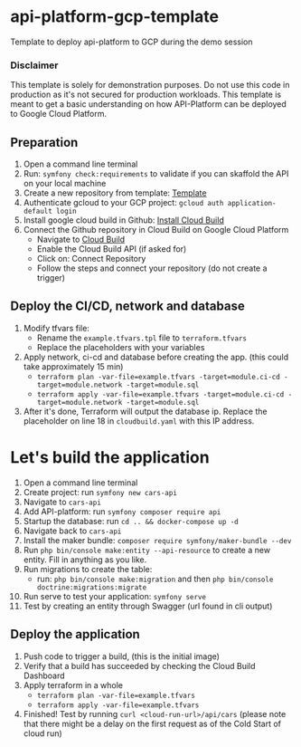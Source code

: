 # api-platform-gcp-template
Template to deploy api-platform to GCP during the demo session

### Disclaimer

This template is solely for demonstration purposes. Do not use this code in production as it's not secured for production workloads.
This template is meant to get a basic understanding on how API-Platform can be deployed to Google Cloud Platform.

## Preparation

1. Open a command line terminal
2. Run: `symfony check:requirements` to validate if you can skaffold the API on your local machine
2. Create a new repository from template: [Template](https://github.com/daanheikens/api-platform-gcp-template)
2. Authenticate gcloud to your GCP project: `gcloud auth application-default login`
3. Install google cloud build in Github: [Install Cloud Build](https://github.com/marketplace/google-cloud-build)
4. Connect the Github repository in Cloud Build on Google Cloud Platform
    - Navigate to [Cloud Build](https://console.cloud.google.com/cloud-build/triggers)
    - Enable the Cloud Build API (if asked for)
    - Click on: Connect Repository
    - Follow the steps and connect your repository (do not create a trigger)

## Deploy the CI/CD, network and database
1. Modify tfvars file:
   - Rename the `example.tfvars.tpl` file to `terraform.tfvars`
   - Replace the placeholders with your variables
2. Apply network, ci-cd and database before creating the app. (this could take approximately 15 min)
   - `terraform plan -var-file=example.tfvars -target=module.ci-cd -target=module.network -target=module.sql`
   - `terraform apply -var-file=example.tfvars -target=module.ci-cd -target=module.network -target=module.sql`
3. After it's done, Terraform will output the database ip. Replace the placeholder on line 18 in `cloudbuild.yaml` with this IP address.

# Let's build the application

1. Open a command line terminal
2. Create project: run `symfony new cars-api`
3. Navigate to `cars-api`
4. Add API-platform: run `symfony composer require api`
5. Startup the database: run `cd .. && docker-compose up -d`
6. Navigate back to `cars-api`
7. Install the maker bundle: `composer require symfony/maker-bundle --dev`
8. Run `php bin/console make:entity --api-resource` to create a new entity. Fill in anything as you like.
9. Run migrations to create the table:
   - run: `php bin/console make:migration` and then `php bin/console doctrine:migrations:migrate`
10. Run serve to test your application: `symfony serve`
11. Test by creating an entity through Swagger (url found in cli output)

## Deploy the application

1. Push code to trigger a build, (this is the initial image)
2. Verify that a build has succeeded by checking the Cloud Build Dashboard
3. Apply terraform in a whole
   - `terraform plan -var-file=example.tfvars`
   - `terraform apply -var-file=example.tfvars`
5. Finished! Test by running `curl <cloud-run-url>/api/cars` (please note that there might be a delay on the first request as of the Cold Start of cloud run)
